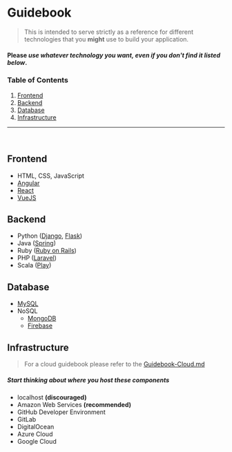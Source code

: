 # Guidebook

> This is intended to serve strictly as a reference for different technologies that you **might** use to build your application. 

#### Please _use whatever technology you want, even if you don't find it listed below_.

### Table of Contents  
1. [Frontend](#frontend)
2. [Backend](#backend)
3. [Database](#database)  
4. [Infrastructure](#infrastructure)

---  
<br/>

## Frontend
- HTML, CSS, JavaScript
- [Angular](https://angular.io/start)
- [React](https://reactjs.org/docs/create-a-new-react-app.html)
- [VueJS](https://cli.vuejs.org/guide/creating-a-project.html)

## Backend
- Python ([Django](https://docs.djangoproject.com/en/3.0/intro/tutorial01/), [Flask](https://docs.djangoproject.com/en/3.0/intro/tutorial01/))
- Java ([Spring](https://start.spring.io/))
- Ruby ([Ruby on Rails](https://guides.rubyonrails.org/getting_started.html))
- PHP ([Laravel](https://laravel.com/docs/4.2/quick))
- Scala ([Play](https://www.playframework.com/getting-started))


## Database
- [MySQL](https://dev.mysql.com/doc/mysql-getting-started/en/)
- NoSQL
    - [MongoDB](https://mongodb.github.io/node-mongodb-native/3.4/quick-start/quick-start/)
    - [Firebase](https://firebase.google.com/docs/web/setup)

## Infrastructure

> For a cloud guidebook please refer to the [Guidebook-Cloud.md](Guidebook-Cloud.md)

##### Start thinking about where you host these components
- localhost **(discouraged)**
- Amazon Web Services **(recommended)**
- GitHub Developer Environment
- GitLab 
- DigitalOcean
- Azure Cloud
- Google Cloud
